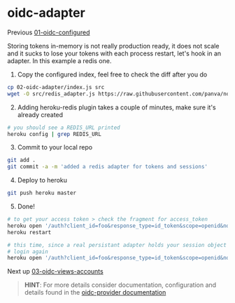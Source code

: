 # oidc-adapter

Previous [01-oidc-configured](../01-oidc-configured/README.md)

Storing tokens in-memory is not really production ready, it does not scale and it sucks to lose
your tokens with each process restart, let's hook in an adapter. In this example a redis one.

1) Copy the configured index, feel free to check the diff after you do  
```bash
cp 02-oidc-adapter/index.js src
wget -O src/redis_adapter.js https://raw.githubusercontent.com/panva/node-oidc-provider/v6.0.0-alpha.3/example/adapters/redis.js
```

2) Adding heroku-redis plugin takes a couple of minutes, make sure it's already created
```bash
# you should see a REDIS_URL printed
heroku config | grep REDIS_URL
```

3) Commit to your local repo  
```bash
git add .
git commit -a -m 'added a redis adapter for tokens and sessions'
```

4) Deploy to heroku  
```bash
git push heroku master
```

5) Done!  
```bash
# to get your access token > check the fragment for access_token
heroku open '/auth?client_id=foo&response_type=id_token&scope=openid&nonce=foobar'
heroku restart

# this time, since a real persistant adapter holds your session object you wont be asked for
# login again
heroku open '/auth?client_id=foo&response_type=id_token&scope=openid&nonce=foobar'
```

Next up [03-oidc-views-accounts](../03-oidc-views-accounts/README.md)

> **HINT**: For more details consider documentation, configuration and details found in the [oidc-provider documentation](https://github.com/panva/node-oidc-provider)
